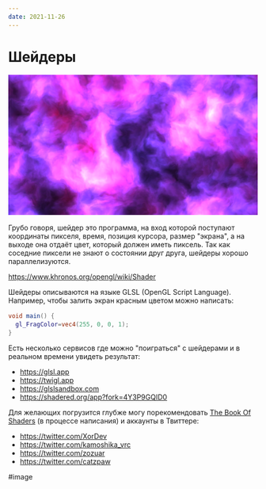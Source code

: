 ```yaml
---
date: 2021-11-26
---
```


# Шейдеры

![Пример шейдера](shaders.png "Пример шейдера на основе работы @patriciogv")

Грубо говоря, шейдер это программа, на вход которой поступают координаты
пикселя, время, позиция курсора, размер "экрана", а на выходе она отдаёт цвет,
который должен иметь пиксель. Так как соседние пиксели не знают
о состоянии друг друга, шейдеры хорошо параллелизуются.

https://www.khronos.org/opengl/wiki/Shader

Шейдеры описываются на языке GLSL (OpenGL Script Language). Например, чтобы
залить экран красным цветом можно написать:

```glsl
void main() {
  gl_FragColor=vec4(255, 0, 0, 1);
}
```

Есть несколько сервисов где можно "поиграться" c шейдерами и в реальном времени
увидеть результат:

- https://glsl.app
- https://twigl.app
- https://glslsandbox.com
- https://shadered.org/app?fork=4Y3P9GQID0

Для желающих погрузится глубже могу порекомендовать
[The Book Of Shaders](https://thebookofshaders.com/?lan=ru) (в процессе написания)
и аккаунты в Твиттере:

- https://twitter.com/XorDev
- https://twitter.com/kamoshika_vrc
- https://twitter.com/zozuar
- https://twitter.com/catzpaw

#image
